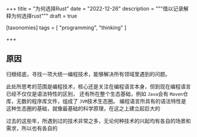 +++
title = "为何选择Rust"
date = "2022-12-26"
description = """借以记录解释为何选择rust"""
draft = true

[taxonomies]
tags = [ "programming", "thinking" ]

+++

## 原因

归根结底，寻找一项大统一编程技术，能够解决所有领域里遇到的问题。

此处所思考的范围是编程技术，核心还是关注在编程语言本身，但到现在编程语言已经不仅仅是语法特性的区别，
还有所在整个生态基础，例如 `Java`会有 `Maven`仓库，无数的程序库文件，组成了 `JVM`技术生态圈。
编程语言所具有的语法特性是这种生态圈的基础，就像最基础的科学原理，在这之上建立起巨大的

过去的这些年，所遇到过的技术非常之多，无论何种技术的兴起均有各自的场景和需求，所以也有各自的
